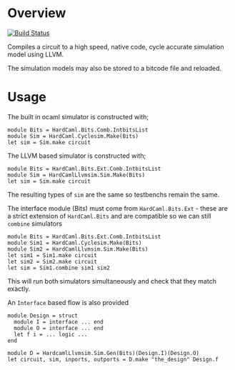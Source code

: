 # Overview

[![Build Status](https://travis-ci.org/ujamjar/hardcaml-llvmsim.svg?branch=master)](https://travis-ci.org/ujamjar/hardcaml-llvmsim)

Compiles a circuit to a high speed, native code, cycle accurate simulation model
using LLVM.

The simulation models may also be stored to a bitcode file and reloaded.

# Usage

The built in ocaml simulator is constructed with;

```
module Bits = HardCaml.Bits.Comb.IntbitsList
module Sim = HardCaml.Cyclesim.Make(Bits)
let sim = Sim.make circuit
```

The LLVM based simulator is constructed with;

```
module Bits = HardCaml.Bits.Ext.Comb.IntbitsList
module Sim = HardCamlLlvmsim.Sim.Make(Bits)
let sim = Sim.make circuit
```

The resulting types of `sim` are the same so testbenchs remain the same.

The interface module (Bits) must come from `HardCaml.Bits.Ext` - these are a 
strict extension of `HardCaml.Bits` and are compatible so we can still `combine`
simulators

```
module Bits = HardCaml.Bits.Ext.Comb.IntbitsList
module Sim1 = HardCaml.Cyclesim.Make(Bits)
module Sim2 = HardCamlLlvmsim.Sim.Make(Bits)
let sim1 = Sim1.make circuit
let sim2 = Sim2.make circuit
let sim = Sim1.combine sim1 sim2
```

This will run both simulators simultaneously and check that they match exactly.

An `Interface` based flow is also provided

```
module Design = struct
  module I = interface ... end
  module O = interface ... end
  let f i = ... logic ...
end

module D = HardcamlLlvmsim.Sim.Gen(Bits)(Design.I)(Design.O)
let circuit, sim, inports, outports = D.make "the_design" Design.f
```

